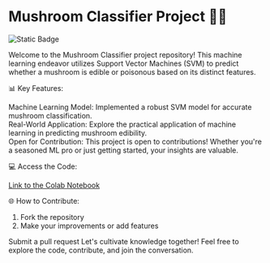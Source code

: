 # Mushroom Classifier Project 🍄🤖
![Static Badge](https://img.shields.io/badge/Colab-Notebook?label=Colab-Notebook&color=%23FF5733&link=https%3A%2F%2Fcolab.research.google.com%2Fdrive%2F1Q2mccoc_uUUzNMseaEZMBJ0Wk2zSbBMX%3Fusp%3Dsharing)



Welcome to the Mushroom Classifier project repository! This machine learning endeavor utilizes Support Vector Machines (SVM) to predict whether a mushroom is edible or poisonous based on its distinct features.

📊 Key Features:

Machine Learning Model: Implemented a robust SVM model for accurate mushroom classification. \
Real-World Application: Explore the practical application of machine learning in predicting mushroom edibility.\
Open for Contribution: This project is open to contributions! Whether you're a seasoned ML pro or just getting started, your insights are valuable.

💻 Access the Code:

[Link to the Colab Notebook](https://colab.research.google.com/drive/1Q2mccoc_uUUzNMseaEZMBJ0Wk2zSbBMX?usp=sharing)

🌐 How to Contribute:

1. Fork the repository 
2. Make your improvements or add features

Submit a pull request
Let's cultivate knowledge together! Feel free to explore the code, contribute, and join the conversation.
